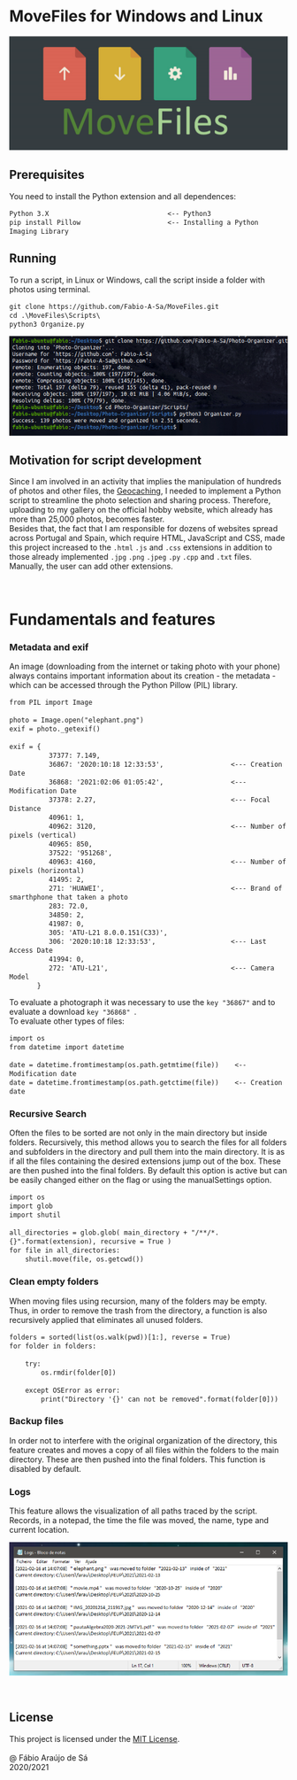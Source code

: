 # MoveFiles for Windows and Linux

<p align="center">
  <img src="./Images/Wpp.png">
</p>


## Prerequisites

You need to install the Python extension and all dependences:

```
Python 3.X                              <-- Python3
pip install Pillow                      <-- Installing a Python Imaging Library
```


## Running

To run a script, in Linux or Windows, call the script inside a folder with photos using terminal.

```
git clone https://github.com/Fabio-A-Sa/MoveFiles.git
cd .\MoveFiles\Scripts\
python3 Organize.py
```
<p align="center">
  <img src="./Images/Linux.png">
</p>


## Motivation for script development

Since I am involved in an activity that implies the manipulation of hundreds of photos and other files, the [Geocaching](https://www.geocaching.com/play/search), I needed to implement a Python script to streamline the photo selection and sharing process. Therefore, uploading to my gallery on the official hobby website, which already has more than 25,000 photos, becomes faster. <br/>
Besides that, the fact that I am responsible for dozens of websites spread across Portugal and Spain, which require HTML, JavaScript and CSS, made this project increased to the ``.html`` ``.js`` and ``.css`` extensions in addition to those already implemented ``.jpg`` ``.png`` ``.jpeg`` ``.py`` ``.cpp``  and  ``.txt`` files. Manually, the user can add other extensions.

<br/>


# Fundamentals and features

### Metadata and exif

An image (downloading from the internet or taking photo with your phone) always contains important information about its creation - the metadata - which can be accessed through the Python Pillow (PIL) library.

```
from PIL import Image

photo = Image.open("elephant.png")
exif = photo._getexif()

exif = {
          37377: 7.149, 
          36867: '2020:10:18 12:33:53',                 <--- Creation Date
          36868: '2021:02:06 01:05:42',                 <--- Modification Date
          37378: 2.27,                                  <--- Focal Distance
          40961: 1, 
          40962: 3120,                                  <--- Number of pixels (vertical)
          40965: 850, 
          37522: '951268', 
          40963: 4160,                                  <--- Number of pixels (horizontal)
          41495: 2, 
          271: 'HUAWEI',                                <--- Brand of smarthphone that taken a photo
          283: 72.0, 
          34850: 2,
          41987: 0, 
          305: 'ATU-L21 8.0.0.151(C33)', 
          306: '2020:10:18 12:33:53',                   <--- Last Access Date
          41994: 0, 
          272: 'ATU-L21',                               <--- Camera Model
       }
```
To evaluate a photograph it was necessary to use the ```key "36867"``` and to evaluate a download ```key "36868" ```. <br/>
To evaluate other types of files:

```
import os
from datetime import datetime

date = datetime.fromtimestamp(os.path.getmtime(file))    <-- Modification date
date = datetime.fromtimestamp(os.path.getctime(file))    <-- Creation date
```

### Recursive Search

Often the files to be sorted are not only in the main directory but inside folders. Recursively, this method allows you to search the files for all folders and subfolders in the directory and pull them into the main directory. It is as if all the files containing the desired extensions jump out of the box. These are then pushed into the final folders. By default this option is active but can be easily changed either on the flag or using the manualSettings option.
```
import os
import glob
import shutil

all_directories = glob.glob( main_directory + "/**/*.{}".format(extension), recursive = True )
for file in all_directories:
    shutil.move(file, os.getcwd())
```

### Clean empty folders

When moving files using recursion, many of the folders may be empty. Thus, in order to remove the trash from the directory, a function is also recursively applied that eliminates all unused folders.

```
folders = sorted(list(os.walk(pwd))[1:], reverse = True)
for folder in folders:

    try:
        os.rmdir(folder[0])

    except OSError as error: 
        print("Directory '{}' can not be removed".format(folder[0])) 
```

### Backup files

In order not to interfere with the original organization of the directory, this feature creates and moves a copy of all files within the folders to the main directory. These are then pushed into the final folders. This function is disabled by default.

### Logs

This feature allows the visualization of all paths traced by the script. Records, in a notepad, the time the file was moved, the name, type and current location.

<p align="center">
  <img src="./Images/Notepad.png">
</p>


<br/>

## License

This project is licensed under the [MIT License](https://github.com/Fabio-A-Sa/Photo-Organizer/blob/main/Licence).<br/>
<br/>
@ Fábio Araújo de Sá <br/>
2020/2021
